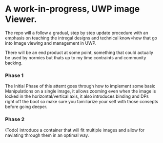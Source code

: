 # A work-in-progress, UWP image Viewer.

The repo will a follow a gradual, step by step update procedure with an emphasis on teaching the intregal designs and technical know=how 
that go into Image viewing and management in UWP.

There will be an end product at some point, something that could actually be used by normies but thats up to my time contraints
and community backing.



### Phase 1

The Initial Phase of this attemt goes through how to implement some basic Manipulations on a single image, it allows zooming even when the image is locked in the horizontal/vertical axis, it also introduces binding and DPs right off the boot so make sure you familiarize your self with those consepts before going deeper.


### Phase 2

(Todo) introduce a container that will fit multiple images and allow for naviating through them in an optimal way.
